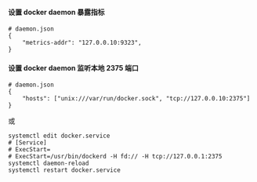 #### 设置 docker daemon 暴露指标

```
# daemon.json
{
    "metrics-addr": "127.0.0.10:9323",
}
```

#### 设置 docker daemon 监听本地 2375 端口

```
# daemon.json
{
    "hosts": ["unix:///var/run/docker.sock", "tcp://127.0.0.10:2375"]
}
```

或

```shell
systemctl edit docker.service
# [Service]
# ExecStart=
# ExecStart=/usr/bin/dockerd -H fd:// -H tcp://127.0.0.1:2375 
systemctl daemon-reload
systemctl restart docker.service
```